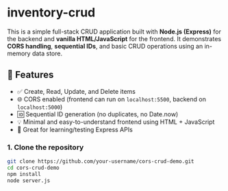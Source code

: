 # inventory-crud

This is a simple full-stack CRUD application built with **Node.js (Express)** for the backend and **vanilla HTML/JavaScript** for the frontend. It demonstrates **CORS handling**, **sequential IDs**, and basic CRUD operations using an in-memory data store.

## 🔧 Features

- ✅ Create, Read, Update, and Delete items
- 🌐 CORS enabled (frontend can run on `localhost:5500`, backend on `localhost:5000`)
- 🆔 Sequential ID generation (no duplicates, no Date.now)
- 💡 Minimal and easy-to-understand frontend using HTML + JavaScript
- 🧪 Great for learning/testing Express APIs

### 1. Clone the repository

```bash
git clone https://github.com/your-username/cors-crud-demo.git
cd cors-crud-demo
npm install
node server.js
